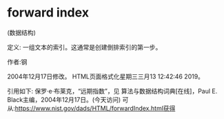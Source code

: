 # forward index


(数据结构)



定义:
一组文本的索引。这通常是创建倒排索引的第一步。


作者:钢







2004年12月17日修改。
HTML页面格式化星期三三月13 12:42:46 2019。



引用如下:
保罗·e·布莱克，“远期指数”，见
算法与数据结构词典[在线]，Paul E. Black主编，2004年12月17日。(今天访问)
可从:https://www.nist.gov/dads/HTML/forwardIndex.html获得